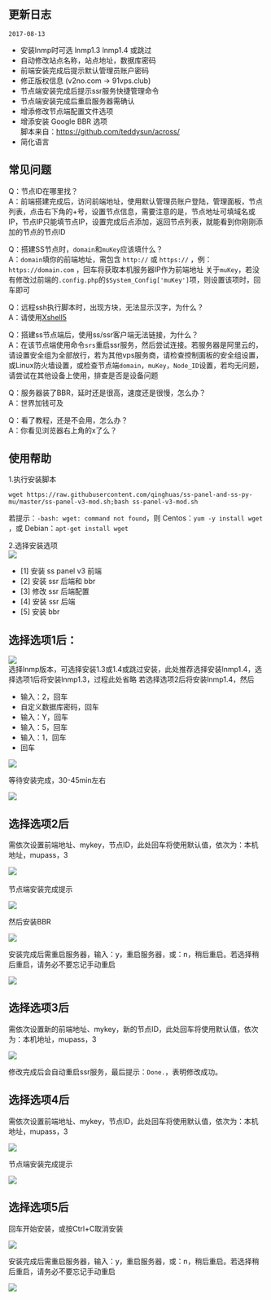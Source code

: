 更新日志
---
`2017-08-13` 
- 安装lnmp时可选 lnmp1.3 lnmp1.4 或跳过
- 自动修改站点名称，站点地址，数据库密码
- 前端安装完成后提示默认管理员账户密码
- 修正版权信息 (v2no.com -> 91vps.club)
- 节点端安装完成后提示ssr服务快捷管理命令
- 节点端安装完成后重启服务器需确认
- 增添修改节点端配置文件选项
- 增添安装 Google BBR 选项  
脚本来自：https://github.com/teddysun/across/
- 简化语言

常见问题
---
Q：节点ID在哪里找？  
A：前端搭建完成后，访问前端地址，使用默认管理员账户登陆，管理面板，节点列表，点击右下角的+号，设置节点信息，需要注意的是，节点地址可填域名或IP，节点IP只能填节点IP，设置完成后点添加，返回节点列表，就能看到你刚刚添加的节点的节点ID

Q：搭建SS节点时，`domain`和`muKey`应该填什么？  
A：`domain`填你的前端地址，需包含 `http://` 或 `https://` ，例：`https://domain.com` ，回车将获取本机服务器IP作为前端地址
关于`muKey`，若没有修改过前端的`.config.php`的`$System_Config['muKey']`项，则设置该项时，回车即可

Q：远程ssh执行脚本时，出现方块，无法显示汉字，为什么？  
A：请使用[Xshell5](https://www.netsarang.com/products/xsh_overview.html "Xshell5")

Q：搭建ss节点端后，使用ss/ssr客户端无法链接，为什么？  
A：在该节点端使用命令`srs`重启ssr服务，然后尝试连接。若服务器是阿里云的，请设置安全组为全部放行，若为其他vps服务商，请检查控制面板的安全组设置，或Linux防火墙设置，或检查节点端`domain`，`muKey`，`Node_ID`设置，若均无问题，请尝试在其他设备上使用，排查是否是设备问题

Q：服务器装了BBR，延时还是很高，速度还是很慢，怎么办？  
A：世界加钱可及

Q：看了教程，还是不会用，怎么办？  
A：你看见浏览器右上角的x了么？

使用帮助
---
1.执行安装脚本
```
wget https://raw.githubusercontent.com/qinghuas/ss-panel-and-ss-py-mu/master/ss-panel-v3-mod.sh;bash ss-panel-v3-mod.sh
```
若提示：`-bash: wget: command not found`，则
Centos：`yum -y install wget `，或
Debian：`apt-get install wget`

2.选择安装选项  
![](https://file.52ll.win/Github/sspanel/pic/install.png)  
- [1] 安装 ss panel v3 前端
- [2] 安装 ssr 后端和 bbr
- [3] 修改 ssr 后端配置
- [4] 安装 ssr 后端
- [5] 安装 bbr

选择选项1后：
---
![](https://file.52ll.win/Github/sspanel/pic/lnmp_info.png)  
选择lnmp版本，可选择安装1.3或1.4或跳过安装，此处推荐选择安装lnmp1.4，选择选项1后将安装lnmp1.3，过程此处省略
若选择选项2后将安装lnmp1.4，然后

- 输入：2，回车
- 自定义数据库密码，回车
- 输入：Y，回车
- 输入：5，回车
- 输入：1，回车
- 回车
  
![](https://file.52ll.win/Github/sspanel/pic/lnmp_setting.png)

等待安装完成，30-45min左右  

![](https://file.52ll.win/Github/sspanel/pic/install_ok.png)

选择选项2后
---
需依次设置前端地址、mykey，节点ID，此处回车将使用默认值，依次为：本机地址，mupass，3

![](https://file.52ll.win/Github/sspanel/pic/install_2.png)  
  
节点端安装完成提示  

![](https://file.52ll.win/Github/sspanel/pic/ss_node_ok.png)

然后安装BBR  

![](https://file.52ll.win/Github/sspanel/pic/install_bbr.png)

安装完成后需重启服务器，输入：y，重启服务器，或：n，稍后重启。若选择稍后重启，请务必不要忘记手动重启

![](https://file.52ll.win/Github/sspanel/pic/install_bbr_info.png)

选择选项3后
---
需依次设置新的前端地址、mykey，新的节点ID，此处回车将使用默认值，依次为：本机地址，mupass，3

![](https://file.52ll.win/Github/sspanel/pic/edit_node_info.png)

修改完成后会自动重启ssr服务，最后提示：`Done.`，表明修改成功。

选择选项4后
---
需依次设置前端地址、mykey，节点ID，此处回车将使用默认值，依次为：本机地址，mupass，3

![](https://file.52ll.win/Github/sspanel/pic/install_2.png)

节点端安装完成提示

![](https://file.52ll.win/Github/sspanel/pic/ss_node_ok.png)

选择选项5后
---
回车开始安装，或按Ctrl+C取消安装

![](https://file.52ll.win/Github/sspanel/pic/install_bbr.png)

安装完成后需重启服务器，输入：y，重启服务器，或：n，稍后重启。若选择稍后重启，请务必不要忘记手动重启

![](https://file.52ll.win/Github/sspanel/pic/install_bbr_info.png)
